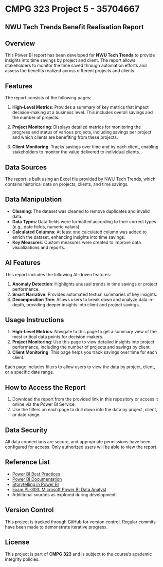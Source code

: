 # CMPG 323 Project 5 - 35704667

## NWU Tech Trends Benefit Realisation Report

## Overview
This Power BI report has been developed for **NWU Tech Trends** to provide insights into time savings by project and client. The report allows stakeholders to monitor the time saved through automation efforts and assess the benefits realized across different projects and clients.

## Features
The report consists of the following pages:

1. **High-Level Metrics**: Provides a summary of key metrics that impact decision-making at a business level. This includes overall savings and the number of projects.
   
2. **Project Monitoring**: Displays detailed metrics for monitoring the progress and status of various projects, including savings per project and which clients are benefiting from these projects.
   
3. **Client Monitoring**: Tracks savings over time and by each client, enabling stakeholders to monitor the value delivered to individual clients.

## Data Sources
The report is built using an Excel file provided by NWU Tech Trends, which contains historical data on projects, clients, and time savings.

## Data Manipulation
- **Cleaning**: The dataset was cleaned to remove duplicates and invalid data.
- **Data Types**: Data fields were formatted according to their correct types (e.g., date fields, numeric values).
- **Calculated Columns**: At least one calculated column was added to enrich the dataset, enhancing insights into time savings.
- **Key Measures**: Custom measures were created to improve data visualizations and reports.

## AI Features
This report includes the following AI-driven features:
1. **Anomaly Detection**: Highlights unusual trends in time savings or project performance.
2. **Smart Narrative**: Provides automated textual summaries of key insights.
3. **Decomposition Tree**: Allows users to break down and analyze data in-depth, providing deeper insights into client and project savings.

## Usage Instructions
1. **High-Level Metrics**: Navigate to this page to get a summary view of the most critical data points for decision-makers.
2. **Project Monitoring**: Use this page to view detailed insights into project performance, including the number of projects and savings by client.
3. **Client Monitoring**: This page helps you track savings over time for each client.
   
Each page includes filters to allow users to view the data by project, client, or a specific date range.

## How to Access the Report
1. Download the report from the provided link in this repository or access it online via the Power BI Service.
2. Use the filters on each page to drill down into the data by project, client, or date range.

## Data Security
All data connections are secure, and appropriate permissions have been configured for access. Only authorized users will be able to view the report.

## Reference List
- [Power BI Best Practices](https://spreadsheeto.com/power-bi-best-practices)
- [Power BI Documentation](https://docs.microsoft.com/en-us/learn/modules/introduction-power-bi/)
- [Storytelling in Power BI](https://powerbi.microsoft.com/en-us/data-storytelling/)
- [Exam PL-300: Microsoft Power BI Data Analyst](https://learn.microsoft.com/en-us/certifications/exams/pl-300)
- Additional sources as explored during development.

## Version Control
This project is tracked through GitHub for version control. Regular commits have been made to demonstrate iterative progress.

## License
This project is part of **CMPG 323** and is subject to the course’s academic integrity policies.
